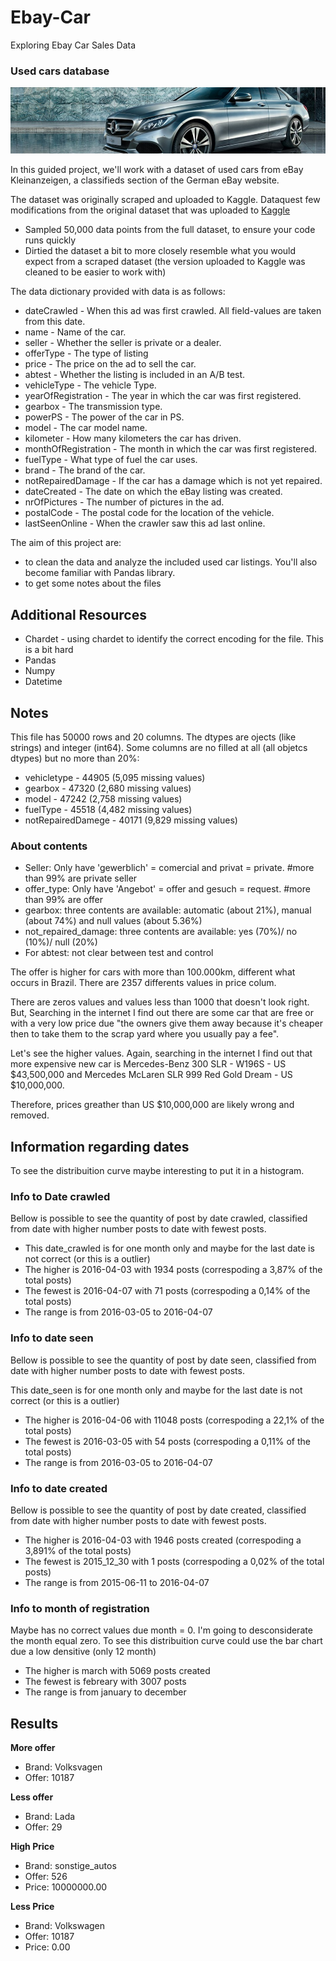 # Ebay-Car
Exploring Ebay Car Sales Data

###  Used cars database


![ebay](https://github.com/sandramalaquias/Ebay-Car/blob/master/ebay.png)

In this guided project, we'll work with a dataset of used cars from eBay Kleinanzeigen, a classifieds section of the German eBay website.

The dataset was originally scraped and uploaded to Kaggle. Dataquest few modifications from the original dataset that was uploaded to [Kaggle](https://www.kaggle.com/orgesleka/used-cars-database/data)


* Sampled 50,000 data points from the full dataset, to ensure your code runs quickly 
* Dirtied the dataset a bit to more closely resemble what you would expect from a scraped dataset (the version uploaded to Kaggle was cleaned to be easier to work with)

The data dictionary provided with data is as follows:

*   dateCrawled - When this ad was first crawled. All field-values are taken from this date.
*   name - Name of the car.
*   seller - Whether the seller is private or a dealer.
*   offerType - The type of listing
*   price - The price on the ad to sell the car.
*   abtest - Whether the listing is included in an A/B test.
*   vehicleType - The vehicle Type.
*   yearOfRegistration - The year in which the car was first registered.
*   gearbox - The transmission type.
*   powerPS - The power of the car in PS.
*   model - The car model name.
*   kilometer - How many kilometers the car has driven.
*   monthOfRegistration - The month in which the car was first registered.
*   fuelType - What type of fuel the car uses.
*   brand - The brand of the car.
*   notRepairedDamage - If the car has a damage which is not yet repaired.
*   dateCreated - The date on which the eBay listing was created.
*   nrOfPictures - The number of pictures in the ad.
*   postalCode - The postal code for the location of the vehicle.
*   lastSeenOnline - When the crawler saw this ad last online.

The aim of this project are:
* to clean the data and analyze the included used car listings. You'll also become familiar with Pandas library. 
* to get some notes about the files


## Additional Resources

* Chardet - using chardet to identify the correct encoding for the file. This is a bit hard
* Pandas
* Numpy
* Datetime

## Notes
This file has 50000 rows and 20 columns. The dtypes are ojects (like strings) and integer (int64). 
Some columns are no filled at all (all objetcs dtypes) but no more than 20%:

* vehicletype - 44905 (5,095 missing values)
* gearbox - 47320 (2,680 missing values)
* model - 47242 (2,758 missing values)
* fuelType - 45518 (4,482 missing values)
* notRepairedDamege - 40171 (9,829 missing values)

### About contents

* Seller: Only have 'gewerblich' = comercial and privat = private. #more than 99% are private seller
* offer_type: Only have 'Angebot' = offer and gesuch = request. #more than 99% are offer
* gearbox: three contents are available: automatic (about 21%), manual (about 74%) and null values (about 5.36%)
* not_repaired_damage: three contents are available: yes (70%)/ no (10%)/ null (20%)
* For abtest: not clear between test and control

The offer is higher for cars with more than 100.000km, different what occurs in Brazil.
There are 2357 differents values in price colum. 

There are zeros values and values less than 1000 that doesn't look right. But, Searching in the internet I find out there are some car that are free or with a very low price due "the owners give them away because it's cheaper then to take them to the scrap yard where you usually pay a fee".

Let's see the higher values. Again, searching in the internet I find out that more expensive new car is Mercedes-Benz 300 SLR - W196S - US $43,500,000 and Mercedes McLaren SLR 999 Red Gold Dream - US $10,000,000. 

Therefore, prices greather than US $10,000,000 are likely wrong and removed.

 ## Information regarding dates
 To see the distribuition curve maybe interesting to put it in a histogram.
 
 
### Info to Date crawled
Bellow is possible to see the quantity of post by date crawled, classified from date with higher number posts to 
date with fewest posts.
* This date_crawled is for one month only and maybe for the last date is not correct (or this is a outlier)
* The higher is 2016-04-03 with 1934 posts (correspoding a 3,87% of the total posts) 
* The fewest is 2016-04-07 with 71 posts (correspoding a 0,14% of the total posts) 
* The range is from 2016-03-05 to 2016-04-07

### Info to date seen
Bellow is possible to see the quantity of post by date seen, classified from date with higher number posts to 
date with fewest posts.

This date_seen is for one month only and maybe for the last date is not correct (or this is a outlier)

* The higher is 2016-04-06 with 11048 posts (correspoding a 22,1% of the total posts) 
* The fewest is 2016-03-05 with 54 posts (correspoding a 0,11% of the total posts) 
* The range is from 2016-03-05 to 2016-04-07

### Info to date created
Bellow is possible to see the quantity of post by date created, classified from date with higher number posts to 
date with fewest posts.

* The higher is 2016-04-03 with 1946 posts created (correspoding a 3,891% of the total posts) 
* The fewest is 2015_12_30 with 1 posts (correspoding a 0,02% of the total posts) 
* The range is from 2015-06-11 to 2016-04-07

### Info to month of registration

Maybe has no correct values due month = 0. I'm going to desconsiderate the month equal zero.
To see this distribuition curve could use the bar chart due a low densitive (only 12 month)

* The higher is march with 5069 posts created  
* The fewest is febreary with 3007 posts  
* The range is from january to december  

## Results
**More offer**
* Brand: Volksvagen
* Offer: 10187

**Less offer**
* Brand: Lada
* Offer: 29

**High Price**
* Brand: sonstige_autos
* Offer: 526
* Price: 10000000.00

**Less Price**
* Brand: Volkswagen
* Offer: 10187
* Price: 0.00



